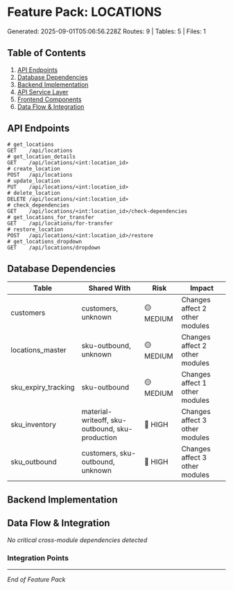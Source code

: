 # Feature Pack: LOCATIONS
Generated: 2025-09-01T05:06:56.228Z
Routes: 9 | Tables: 5 | Files: 1

## Table of Contents
1. [API Endpoints](#api-endpoints)
2. [Database Dependencies](#database-dependencies)
3. [Backend Implementation](#backend-implementation)
4. [API Service Layer](#api-service-layer)
5. [Frontend Components](#frontend-components)
6. [Data Flow & Integration](#data-flow--integration)

## API Endpoints
```
# get_locations
GET    /api/locations
# get_location_details
GET    /api/locations/<int:location_id>
# create_location
POST   /api/locations
# update_location
PUT    /api/locations/<int:location_id>
# delete_location
DELETE /api/locations/<int:location_id>
# check_dependencies
GET    /api/locations/<int:location_id>/check-dependencies
# get_locations_for_transfer
GET    /api/locations/for-transfer
# restore_location
POST   /api/locations/<int:location_id>/restore
# get_locations_dropdown
GET    /api/locations/dropdown
```

## Database Dependencies
| Table | Shared With | Risk | Impact |
|-------|-------------|------|--------|
| customers | customers, unknown | 🟡 MEDIUM | Changes affect 2 other modules |
| locations_master | sku-outbound, unknown | 🟡 MEDIUM | Changes affect 2 other modules |
| sku_expiry_tracking | sku-outbound | 🟡 MEDIUM | Changes affect 1 other modules |
| sku_inventory | material-writeoff, sku-outbound, sku-production | 🔴 HIGH | Changes affect 3 other modules |
| sku_outbound | customers, sku-outbound, unknown | 🔴 HIGH | Changes affect 3 other modules |

## Backend Implementation

## Data Flow & Integration
*No critical cross-module dependencies detected*

### Integration Points

---
*End of Feature Pack*